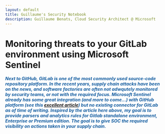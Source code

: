 ```yaml
---
layout: default
title: Guillaume's Security Notebook
description: Guillaume Benats, Cloud Security Architect @ Microsoft
---
```


# Monitoring threats to your GitLab environment using Microsoft Sentinel

<span style="color:#145DA0;">***Next to GitHub, GitLab is one of the most commonly used source-code repository platform. 
In the recent years, supply chain attacks have been on the news, and software factories are often not adwqutely monitored by security teams, or not with the required focus. 
Microsoft Sentinel already has some great integration (and more to come...) with GitHub platform (see this <a href="https://techcommunity.microsoft.com/t5/microsoft-sentinel-blog/protecting-your-github-assets-with-azure-sentinel/ba-p/1457721">excellent article</a>) but no existing connector for GitLab as of time of writing.
Inspired by the article here above, my goal is to provide parsers and analytics rules for Gitlab standalone environment, Enterprise or Premium edition. The goal is to give SOC the required visibility on actions taken in your supply chain.***</span>
